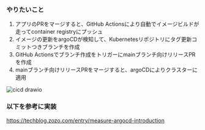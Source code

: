 ### やりたいこと
1. アプリのPRをマージすると、GitHub Actionsにより自動でイメージビルドが走ってcontainer registryにプッシュ
2. イメージの更新をargoCDが検知して、Kubernetesリポジトリにタグ更新コミットつきブランチを作成
3. GitHub Actionsでブランチ作成をトリガーにmainブランチ向けリリースPRを作成
4. mainブランチ向けリリースPRをマージすると、argoCDによりクラスターに適用

![cicd drawio](https://github.com/ta8i2chi8/sample-app-for-cicd/assets/66934929/f44f56c5-a743-4e42-9beb-5d2747c293c1)


### 以下を参考に実装
https://techblog.zozo.com/entry/measure-argocd-introduction
